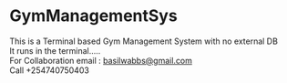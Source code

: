 # GymManagementSys
This is a Terminal based Gym Management System with no external DB<br>
It runs in the terminal.....<br>
For Collaboration email : <a href="mailtobasilwabbs@gmail.com">basilwabbs@gmail.com</a><br>
Call +254740750403
